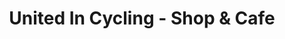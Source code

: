 ---
title: "United In Cycling - Shop & Cafe"
url: /wien/united-in-cycling-shop-und-cafe/
shop: Fahrrad
---